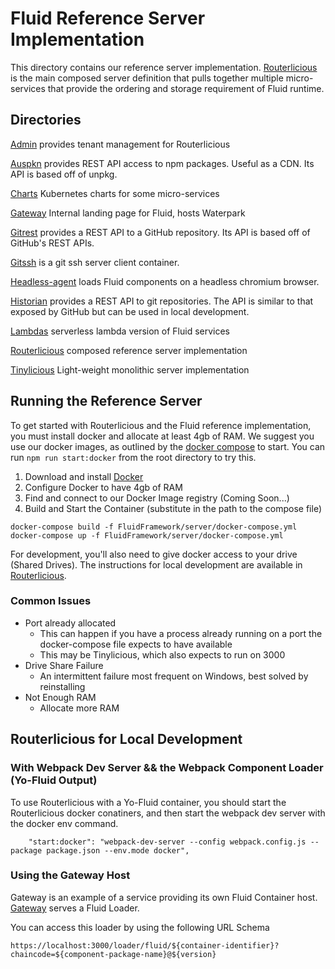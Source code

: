 # Fluid Reference Server Implementation

This directory contains our reference server implementation. [Routerlicious](./routerlicious) is the main composed server definition that pulls together multiple micro-services that provide the ordering and storage requirement of Fluid runtime.

## Directories

[Admin](./admin) provides tenant management for Routerlicious

[Auspkn](./auspkn) provides REST API access to npm packages. Useful as a CDN. Its API is based off of unpkg.

[Charts](./charts) Kubernetes charts for some micro-services

[Gateway](./gateway) Internal landing page for Fluid, hosts Waterpark

[Gitrest](./gitrest) provides a REST API to a GitHub repository. Its API is based off of GitHub's REST APIs.

[Gitssh](./gitssh) is a git ssh server client container.

[Headless-agent](./headless-agent) loads Fluid components on a headless chromium browser.

[Historian](./historian) provides a REST API to git repositories. The API is similar to that exposed by GitHub but can be used in local development.

[Lambdas](./lambdas) serverless lambda version of Fluid services

[Routerlicious](./routerlicious) composed reference server implementation

[Tinylicious](./tinylicious) Light-weight monolithic server implementation


## Running the Reference Server
To get started with Routerlicious and the Fluid reference implementation, you must install docker and allocate at least 4gb of RAM. We suggest you use our docker images, as outlined by the [docker compose](./docker-compose.yml) to start. You can run ```npm run start:docker``` from the root directory to try this.

1. Download and install [Docker](https://docs.docker.com/desktop/)
2. Configure Docker to have 4gb of RAM
3. Find and connect to our Docker Image registry (Coming Soon...)
4. Build and Start the Container (substitute in the path to the compose file)
  ```
  docker-compose build -f FluidFramework/server/docker-compose.yml
  docker-compose up -f FluidFramework/server/docker-compose.yml
  ```

For development, you'll also need to give docker access to your drive (Shared Drives). The instructions for local development are available in [Routerlicious](./routerlicious).

### Common Issues
* Port already allocated
  * This can happen if you have a process already running on a port the docker-compose file expects to have available
  * This may be Tinylicious, which also expects to run on 3000
* Drive Share Failure
  * An intermittent failure most frequent on Windows, best solved by reinstalling
* Not Enough RAM
  * Allocate more RAM

## Routerlicious for Local Development
### With Webpack Dev Server && the Webpack Component Loader (Yo-Fluid Output)

To use Routerlicious with a Yo-Fluid container, you should start the Routerlicious docker conatiners, and then start the webpack dev server with the docker env command.
```
    "start:docker": "webpack-dev-server --config webpack.config.js --package package.json --env.mode docker",
```

### Using the Gateway Host

Gateway is an example of a service providing its own Fluid Container host. [Gateway](./gateway) serves a Fluid Loader.

You can access this loader by using the following URL Schema
```
https://localhost:3000/loader/fluid/${container-identifier}?chaincode=${component-package-name}@${version}
```

